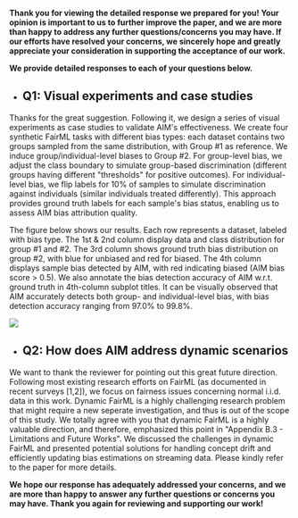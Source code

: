**Thank you for viewing the detailed response we prepared for you! Your opinion is important to us to further improve the paper, and we are more than happy to address any further questions/concerns you may have. If our efforts have resolved your concerns, we sincerely hope and greatly appreciate your consideration in supporting the acceptance of our work.**

**We provide detailed responses to each of your questions below.**

- ## Q1: Visual experiments and case studies

Thanks for the great suggestion. Following it, we design a series of visual experiments as case studies to validate AIM's effectiveness. We create four synthetic FairML tasks with different bias types: each dataset contains two groups sampled from the same distribution, with Group #1 as reference. We induce group/individual-level biases to Group #2. For group-level bias, we adjust the class boundary to simulate group-based discrimination (different groups having different "thresholds" for positive outcomes). For individual-level bias, we flip labels for 10% of samples to simulate discrimination against individuals (similar individuals treated differently). This approach provides ground truth labels for each sample's bias status, enabling us to assess AIM bias attribution quality.

The figure below shows our results. Each row represents a dataset, labeled with bias type. The 1st & 2nd column display data and class distribution for group #1 and #2. The 3rd column shows ground truth bias distribution on group #2, with blue for unbiased and red for biased. The 4th column displays sample bias detected by AIM, with red indicating biased (AIM bias score > 0.5). We also annotate the bias detection accuracy of AIM w.r.t. ground truth in 4th-column subplot titles. It can be visually observed that AIM accurately detects both group- and individual-level bias, with bias detection accuracy ranging from 97.0% to 99.8%.

![](https://tinyurl.com/3na87d7m)

- ## Q2: How does AIM address dynamic scenarios

We want to thank the reviewer for pointing out this great future direction. Following most existing research efforts on FairML (as documented in recent surveys [1,2]), we focus on fairness issues concerning normal i.i.d. data in this work. Dynamic FairML is a highly challenging research problem that might require a new seperate investigation, and thus is out of the scope of this study. We totally agree with you that dynamic FairML is a highly valuable direction, and therefore, emphasized this point in "Appendix B.3 - Limitations and Future Works". We discussed the challenges in dynamic FairML and presented potential solutions for handling concept drift and efficiently updating bias estimations on streaming data. Please kindly refer to the paper for more details.

**We hope our response has adequately addressed your concerns, and we are more than happy to answer any further questions or concerns you may have. Thank you again for reviewing and supporting our work!**